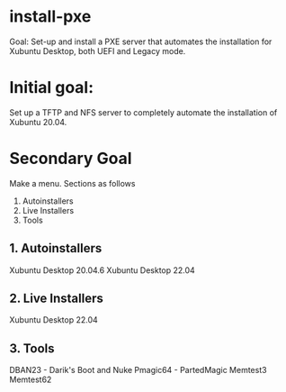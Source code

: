 # install-pxe
Goal: Set-up and install a PXE server that automates the installation for Xubuntu Desktop, both UEFI and Legacy mode.

# Initial goal:
Set up a TFTP and NFS server to completely automate the installation of Xubuntu 20.04.

# Secondary Goal
Make a menu. Sections as follows
1. Autoinstallers
2. Live Installers
3. Tools

## 1. Autoinstallers
Xubuntu Desktop 20.04.6
Xubuntu Desktop 22.04

## 2. Live Installers
Xubuntu Desktop 22.04

## 3. Tools
DBAN23 - Darik's Boot and Nuke
Pmagic64 - PartedMagic
Memtest3
Memtest62
